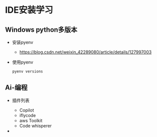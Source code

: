 # IDE安装学习



## Windows python多版本

- 安装pyenv

  - https://blog.csdn.net/weixin_42289080/article/details/127997003

- 使用pyenv

  ```shell
  pyenv versions
  ```

  

## Ai-编程

- 插件列表
  - Copilot
  - iflycode
  - aws Toolkit
  - Code whisperer

- 